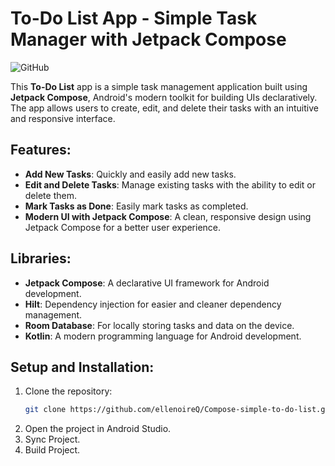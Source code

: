 # To-Do List App - Simple Task Manager with Jetpack Compose

![GitHub](https://img.shields.io/badge/github-%23121011.svg?style=for-the-badge&logo=github&logoColor=white)

This **To-Do List** app is a simple task management application built using **Jetpack Compose**, Android's modern toolkit for building UIs declaratively. The app allows users to create, edit, and delete their tasks with an intuitive and responsive interface.

## Features:
- **Add New Tasks**: Quickly and easily add new tasks.
- **Edit and Delete Tasks**: Manage existing tasks with the ability to edit or delete them.
- **Mark Tasks as Done**: Easily mark tasks as completed.
- **Modern UI with Jetpack Compose**: A clean, responsive design using Jetpack Compose for a better user experience.

## Libraries:
- **Jetpack Compose**: A declarative UI framework for Android development.
- **Hilt**: Dependency injection for easier and cleaner dependency management.
- **Room Database**: For locally storing tasks and data on the device.
- **Kotlin**: A modern programming language for Android development.

## Setup and Installation:

1. Clone the repository:
   ```bash
   git clone https://github.com/ellenoireQ/Compose-simple-to-do-list.git
2. Open the project in Android Studio.
3. Sync Project.
4. Build Project.


